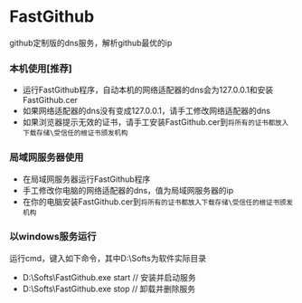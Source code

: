 ﻿# FastGithub
github定制版的dns服务，解析github最优的ip

### 本机使用[推荐]
* 运行FastGithub程序，自动本机的网络适配器的dns会为127.0.0.1和安装FastGithub.cer
* 如果网络适配器的dns没有变成127.0.0.1，请手工修改网络适配器的dns
* 如果浏览器提示无效的证书，请手工安装FastGithub.cer到`将所有的证书都放入下载存储\受信任的根证书颁发机构`

### 局域网服务器使用 
* 在局域网服务器运行FastGithub程序
* 手工修改你电脑的网络适配器的dns，值为局域网服务器的ip
* 在你的电脑安装FastGithub.cer到`将所有的证书都放入下载存储\受信任的根证书颁发机构`

### 以windows服务运行
运行cmd，键入如下命令，其中D:\Softs为软件实际目录
* D:\Softs\FastGithub.exe start // 安装并启动服务
* D:\Softs\FastGithub.exe stop  // 卸载并删除服务